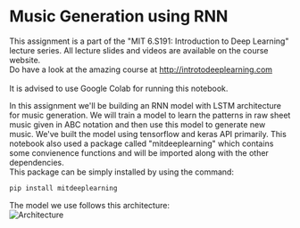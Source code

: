 # Music Generation using RNN 

This assignment is a part of the "MIT 6.S191: Introduction to Deep Learning" lecture series.  All lecture slides and videos are available on the course website.<br> 
Do have a look at the amazing course at http://introtodeeplearning.com <br> <br>
It is advised to use Google Colab for running this notebook.

In this assignment we'll be building an RNN model with LSTM architecture for music generation. We will train a model to learn the patterns in raw sheet music given in ABC notation and then use this model to generate new music. We've built the model using tensorflow and keras API primarily. 
This notebook also used a package called "mitdeeplearning" which contains some convienence functions and will be imported along with the other dependencies. <br>
This package can be simply installed by using the command:

```python
pip install mitdeeplearning
```

The model we use follows this architecture: <br>
![Architecture](https://github.com/aamini/introtodeeplearning/blob/master/lab1/img/lstm_unrolled-01-01.png?raw=true)

